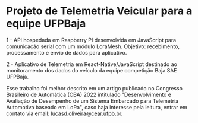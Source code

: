 # Projeto de Telemetria Veicular para a equipe UFPBaja
1 - API hospedada em Raspberry PI desenvolvida em JavaScript para comunicação serial com um módulo LoraMesh. Objetivo: recebimento, processamento e envio de dados para aplicativo.

2 - Aplicativo de Telemetria em React-Native/JavaScript destinado ao monitoramento dos dados do veículo da equipe competição Baja SAE UFPBaja. 

Esse trabalho foi melhor descrito em um artigo publicado no Congresso Brasileiro de Automática (CBA) 2022 intitulado "Desenvolvimento e Avaliação de Desempenho de um Sistema Embarcado para Telemetria Automotiva baseado em LoRa", caso haja interesse pela leitura, entrar em contato via email: lucasd.oliveira@cear.ufpb.br.


